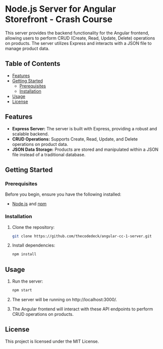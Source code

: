 # Node.js Server for Angular Storefront - Crash Course

This server provides the backend functionality for the Angular frontend, allowing users to perform CRUD (Create, Read, Update, Delete) operations on products. The server utilizes Express and interacts with a JSON file to manage product data.

## Table of Contents

- [Features](#features)
- [Getting Started](#getting-started)
  - [Prerequisites](#prerequisites)
  - [Installation](#installation)
- [Usage](#usage)
- [License](#license)

## Features

- **Express Server:** The server is built with Express, providing a robust and scalable backend.
- **CRUD Operations:** Supports Create, Read, Update, and Delete operations on product data.
- **JSON Data Storage:** Products are stored and manipulated within a JSON file instead of a traditional database.

## Getting Started

### Prerequisites

Before you begin, ensure you have the following installed:

- [Node.js](https://nodejs.org/) and [npm](https://www.npmjs.com/)

### Installation

1. Clone the repository:
   ```bash
   git clone https://github.com/thecodedeck/angular-cc-1-server.git
   ```
2. Install dependencies:
   ```bash
   npm install
   ```

## Usage

1. Run the server:
   ```bash
   npm start
   ```
2. The server will be running on http://localhost:3000/.

3. The Angular frontend will interact with these API endpoints to perform CRUD operations on products.

## License

This project is licensed under the MIT License.